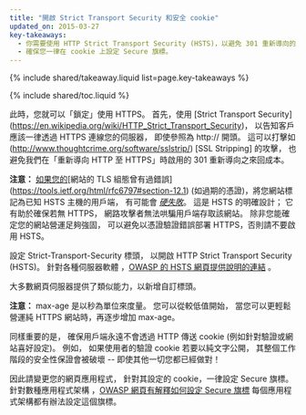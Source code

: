 ```yaml
---
title: "開啟 Strict Transport Security 和安全 cookie"
updated_on: 2015-03-27
key-takeaways:
  - 你需要使用 HTTP Strict Transport Security (HSTS)，以避免 301 重新導向的成本。
  - 確保您一律在 cookie 上設定 Secure 旗標。
---
```


{% include shared/takeaway.liquid list=page.key-takeaways %}

{% include shared/toc.liquid %}

此時，您就可以「鎖定」使用 HTTPS。 首先，使用 
[Strict Transport Security]
(https://en.wikipedia.org/wiki/HTTP_Strict_Transport_Security)，
以告知客戶應該一律透過 HTTPS 連線您的伺服器，
即使參照為 http:// 開頭。 這可以打擊如
(http://www.thoughtcrime.org/software/sslstrip/) [SSL Stripping] 的攻擊，
也避免我們在「重新導向 HTTP 至 HTTPS」時啟用的 301 重新導向之來回成本。

**注意：**
 [如果您的](https://tools.ietf.org/html/rfc6797#section-12.1)[網站的 TLS 組態曾有過錯誤]
(https://tools.ietf.org/html/rfc6797#section-12.1) (如過期的憑證)，將您網站標記為已知 HSTS 主機的用戶端，
有可能會 _[硬失敗](https://tools.ietf.org/html/rfc6797#section-12.1)_。
 這是 HSTS 的明確設計；
它有助於確保若無 HTTPS，
網路攻擊者無法哄騙用戶端存取該網站。 除非您能確定您的網站營運足夠強固，
可以避免以憑證驗證錯誤部署 HTTPS，否則請不要啟用 HSTS。


設定 Strict-Transport-Security 標頭，
以開啟 HTTP Strict Transport Security (HSTS)。 針對各種伺服器軟體
，[OWASP 的 HSTS 網頁提供說明的連結](https://www.owasp.org/index.php/HTTP_Strict_Transport_Security)
。

大多數網頁伺服器提供了類似能力，以新增自訂標頭。

**注意：** max-age 是以秒為單位來度量。 您可以從較低值開始，
當您可以更輕鬆營運純 HTTPS 網站時，再逐步增加 max-age。


同樣重要的是，
確保用戶端永遠不會透過 HTTP 傳送 cookie (例如針對驗證或網站喜好設定)。 例如，
如果使用者的驗證 cookie 若要以純文字公開，
其整個工作階段的安全性保證會被破壞 -- 即使其他一切您都已經做對！


因此請變更您的網頁應用程式，
針對其設定的 cookie，一律設定 Secure 旗標。 針對數種應用程式架構
，[OWASP 網頁有解釋如何設定 Secure 旗標](https://www.owasp.org/index.php/SecureFlag)
 每個應用程式架構都有辦法設定這個旗標。

